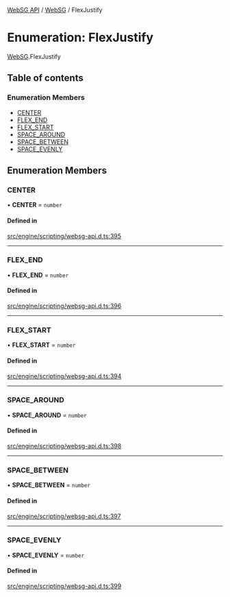 [WebSG API](../README.md) / [WebSG](../modules/WebSG.md) / FlexJustify

# Enumeration: FlexJustify

[WebSG](../modules/WebSG.md).FlexJustify

## Table of contents

### Enumeration Members

- [CENTER](WebSG.FlexJustify.md#center)
- [FLEX\_END](WebSG.FlexJustify.md#flex_end)
- [FLEX\_START](WebSG.FlexJustify.md#flex_start)
- [SPACE\_AROUND](WebSG.FlexJustify.md#space_around)
- [SPACE\_BETWEEN](WebSG.FlexJustify.md#space_between)
- [SPACE\_EVENLY](WebSG.FlexJustify.md#space_evenly)

## Enumeration Members

### CENTER

• **CENTER** = `number`

#### Defined in

[src/engine/scripting/websg-api.d.ts:395](https://github.com/thirdroom/thirdroom/blob/fe402010/src/engine/scripting/websg-api.d.ts#L395)

___

### FLEX\_END

• **FLEX\_END** = `number`

#### Defined in

[src/engine/scripting/websg-api.d.ts:396](https://github.com/thirdroom/thirdroom/blob/fe402010/src/engine/scripting/websg-api.d.ts#L396)

___

### FLEX\_START

• **FLEX\_START** = `number`

#### Defined in

[src/engine/scripting/websg-api.d.ts:394](https://github.com/thirdroom/thirdroom/blob/fe402010/src/engine/scripting/websg-api.d.ts#L394)

___

### SPACE\_AROUND

• **SPACE\_AROUND** = `number`

#### Defined in

[src/engine/scripting/websg-api.d.ts:398](https://github.com/thirdroom/thirdroom/blob/fe402010/src/engine/scripting/websg-api.d.ts#L398)

___

### SPACE\_BETWEEN

• **SPACE\_BETWEEN** = `number`

#### Defined in

[src/engine/scripting/websg-api.d.ts:397](https://github.com/thirdroom/thirdroom/blob/fe402010/src/engine/scripting/websg-api.d.ts#L397)

___

### SPACE\_EVENLY

• **SPACE\_EVENLY** = `number`

#### Defined in

[src/engine/scripting/websg-api.d.ts:399](https://github.com/thirdroom/thirdroom/blob/fe402010/src/engine/scripting/websg-api.d.ts#L399)
